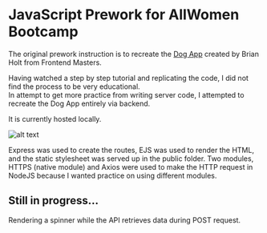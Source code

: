 # JavaScript Prework for AllWomen Bootcamp

The original prework instruction is to recreate the [Dog App](https://frontendmasters.github.io/bootcamp/dog-viewer/dog.html) created by Brian Holt from Frontend Masters.

Having watched a step by step tutorial and replicating the code, I did not find the process to be very educational. <br>
In attempt to get more practice from writing server code, I attempted to recreate the Dog App entirely via backend. 

It is currently hosted locally.

![alt text](https://i.postimg.cc/pX4TtGNx/Screen-Shot-2021-09-07-at-12-08-54-AM.png "Dog App demo page")

Express was used to create the routes, EJS was used to render the HTML, and the static stylesheet was served up in the public folder.
Two modules, HTTPS (native module) and Axios were used to make the HTTP request in NodeJS because I wanted practice on using different modules.

## Still in progress...
Rendering a spinner while the API retrieves data during POST request.
